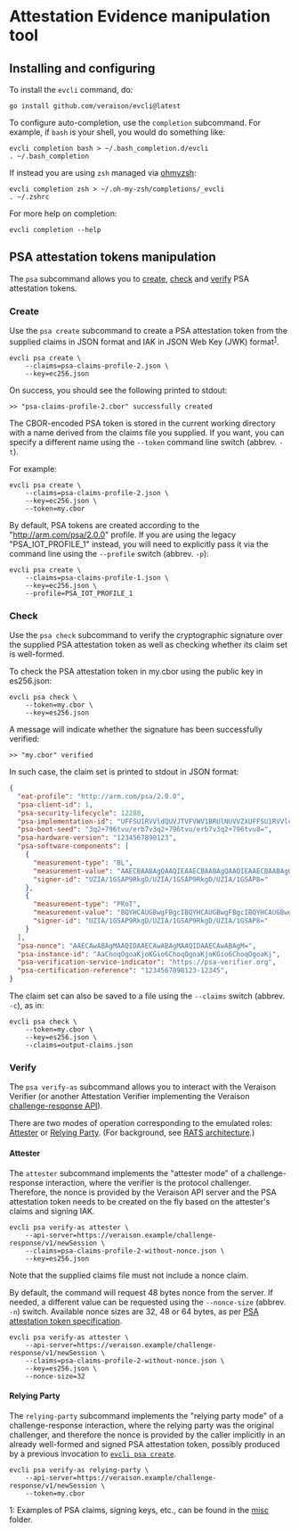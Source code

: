 # Attestation Evidence manipulation tool

## Installing and configuring

To install the `evcli` command, do:

```shell
go install github.com/veraison/evcli@latest
```

To configure auto-completion, use the `completion` subcommand.  For example, if `bash` is your shell, you would do something like:

```shell
evcli completion bash > ~/.bash_completion.d/evcli
. ~/.bash_completion
```

If instead you are using `zsh` managed via [ohmyzsh](https://ohmyz.sh):

```shell
evcli completion zsh > ~/.oh-my-zsh/completions/_evcli
. ~/.zshrc
```

For more help on completion:

```shell
evcli completion --help
```

## PSA attestation tokens manipulation

The `psa` subcommand allows you to [create](#create), [check](#check) and [verify](#verify) PSA attestation tokens.

### Create

Use the `psa create` subcommand to create a PSA attestation token from the supplied claims in JSON format and IAK in JSON Web Key (JWK) format<sup>[1](#inputs-ex)</sup>.

```shell
evcli psa create \
    --claims=psa-claims-profile-2.json \
    --key=ec256.json
```

On success, you should see the following printed to stdout:

```console
>> "psa-claims-profile-2.cbor" successfully created
```

The CBOR-encoded PSA token is stored in the current working directory with a name derived from the claims file you supplied.  If you want, you can specify a different name using the `--token` command line switch (abbrev. `-t`).

For example:

```shell
evcli psa create \
    --claims=psa-claims-profile-2.json \
    --key=ec256.json \
    --token=my.cbor
```

By default, PSA tokens are created according to the "http://arm.com/psa/2.0.0" profile.  If you are using the legacy "PSA_IOT_PROFILE_1" instead, you will need to explicitly pass it via the command line using the `--profile` switch (abbrev.  `-p`):

```shell
evcli psa create \
    --claims=psa-claims-profile-1.json \
    --key=ec256.json \
    --profile=PSA_IOT_PROFILE_1
```

### Check

Use the `psa check` subcommand to verify the cryptographic signature over the supplied PSA attestation token as well as checking whether its claim set is well-formed.

To check the PSA attestation token in my.cbor using the public key in es256.json:


```shell
evcli psa check \
    --token=my.cbor \
    --key=es256.json
```

A message will indicate whether the signature has been successfully verified:

```console
>> "my.cbor" verified
```

In such case, the claim set is printed to stdout in JSON format:

```json
{
  "eat-profile": "http://arm.com/psa/2.0.0",
  "psa-client-id": 1,
  "psa-security-lifecycle": 12288,
  "psa-implementation-id": "UFFSU1RVVldQUVJTVFVWV1BRUlNUVVZXUFFSU1RVVlc=",
  "psa-boot-seed": "3q2+796tvu/erb7v3q2+796tvu/erb7v3q2+796tvu8=",
  "psa-hardware-version": "1234567890123",
  "psa-software-components": [
    {
      "measurement-type": "BL",
      "measurement-value": "AAECBAABAgQAAQIEAAECBAABAgQAAQIEAAECBAABAgQ=",
      "signer-id": "UZIA/1GSAP9RkgD/UZIA/1GSAP9RkgD/UZIA/1GSAP8="
    },
    {
      "measurement-type": "PRoT",
      "measurement-value": "BQYHCAUGBwgFBgcIBQYHCAUGBwgFBgcIBQYHCAUGBwg=",
      "signer-id": "UZIA/1GSAP9RkgD/UZIA/1GSAP9RkgD/UZIA/1GSAP8="
    }
  ],
  "psa-nonce": "AAECAwABAgMAAQIDAAECAwABAgMAAQIDAAECAwABAgM=",
  "psa-instance-id": "AaChoqOgoaKjoKGio6ChoqOgoaKjoKGio6ChoqOgoaKj",
  "psa-verification-service-indicator": "https://psa-verifier.org",
  "psa-certification-reference": "1234567890123-12345",
}
```

The claim set can also be saved to a file using the `--claims` switch (abbrev.  `-c`), as in:

```shell
evcli psa check \
    --token=my.cbor \
    --key=es256.json \
    --claims=output-claims.json
```

### Verify

The `psa verify-as` subcommand allows you to interact with the Veraison Verifier (or another Attestation Verifier implementing the Veraison [challenge-response API](https://github.com/veraison/docs/tree/main/api/challenge-response)).

There are two modes of operation corresponding to the emulated roles: [Attester](#attester) or [Relying Party](#relying-party).  (For background, see [RATS architecture](https://datatracker.ietf.org/doc/draft-ietf-rats-architecture/).)

#### Attester

The `attester` subcommand implements the "attester mode" of a challenge-response interaction, where the verifier is the protocol challenger.  Therefore, the nonce is provided by the Veraison API server and the PSA attestation token needs to be created on the fly based on the attester's claims and signing IAK.

```shell
evcli psa verify-as attester \
    --api-server=https://veraison.example/challenge-response/v1/newSession \
    --claims=psa-claims-profile-2-without-nonce.json \
    --key=es256.json
```

Note that the supplied claims file must not include a nonce claim.

By default, the command will request 48 bytes nonce from the server.  If needed, a different value can be requested using the `--nonce-size` (abbrev. `-n`) switch.  Available nonce sizes are 32, 48 or 64 bytes, as per [PSA attestation token specification](https://datatracker.ietf.org/doc/draft-tschofenig-rats-psa-token/).

```shell
evcli psa verify-as attester \
    --api-server=https://veraison.example/challenge-response/v1/newSession \
    --claims=psa-claims-profile-2-without-nonce.json \
    --key=es256.json \
    --nonce-size=32
```

#### Relying Party

The `relying-party` subcommand implements the "relying party mode" of a challenge-response interaction, where the relying party was the original challenger, and therefore the nonce is provided by the caller implicitly in an already well-formed and signed PSA attestation token, possibly produced by a previous invocation to [`evcli psa create`](#create).

```shell
evcli psa verify-as relying-party \
    --api-server=https://veraison.example/challenge-response/v1/newSession \
    --token=my.cbor
```

<a name="inputs-ex">1</a>: Examples of PSA claims, signing keys, etc., can be found in the [misc](misc) folder.

